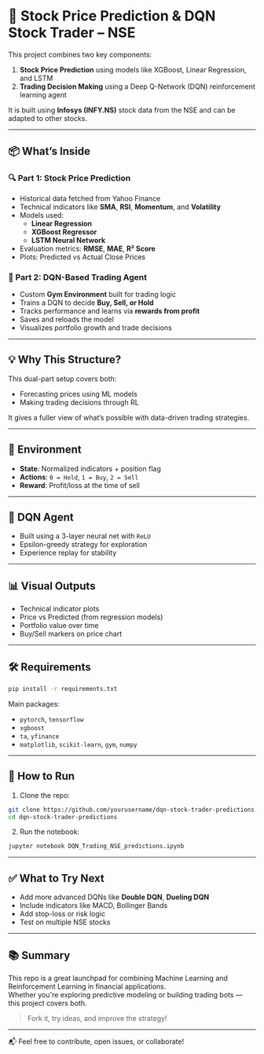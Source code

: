# 🧠 Stock Price Prediction & DQN Stock Trader – NSE

This project combines two key components:

1. **Stock Price Prediction** using models like XGBoost, Linear Regression, and LSTM
2. **Trading Decision Making** using a Deep Q-Network (DQN) reinforcement learning agent

It is built using **Infosys (INFY.NS)** stock data from the NSE and can be adapted to other stocks.

---

## 📦 What’s Inside

### 🔍 Part 1: Stock Price Prediction
- Historical data fetched from Yahoo Finance
- Technical indicators like **SMA**, **RSI**, **Momentum**, and **Volatility**
- Models used:
  - **Linear Regression**
  - **XGBoost Regressor**
  - **LSTM Neural Network**
- Evaluation metrics: **RMSE**, **MAE**, **R² Score**
- Plots: Predicted vs Actual Close Prices

### 🤖 Part 2: DQN-Based Trading Agent
- Custom **Gym Environment** built for trading logic
- Trains a DQN to decide **Buy, Sell, or Hold**
- Tracks performance and learns via **rewards from profit**
- Saves and reloads the model
- Visualizes portfolio growth and trade decisions

---

## 💡 Why This Structure?

This dual-part setup covers both:
- Forecasting prices using ML models
- Making trading decisions through RL

It gives a fuller view of what’s possible with data-driven trading strategies.

---

## 🧪 Environment

- **State**: Normalized indicators + position flag
- **Actions**: `0 = Hold`, `1 = Buy`, `2 = Sell`
- **Reward**: Profit/loss at the time of sell

---

## 🧠 DQN Agent

- Built using a 3-layer neural net with `ReLU`
- Epsilon-greedy strategy for exploration
- Experience replay for stability

---

## 📊 Visual Outputs

- Technical indicator plots
- Price vs Predicted (from regression models)
- Portfolio value over time
- Buy/Sell markers on price chart

---

## 🛠 Requirements

```bash
pip install -r requirements.txt
```

Main packages:
- `pytorch`, `tensorflow`
- `xgboost`
- `ta`, `yfinance`
- `matplotlib`, `scikit-learn`, `gym`, `numpy`

---

## 🚀 How to Run

1. Clone the repo:
```bash
git clone https://github.com/yourusername/dqn-stock-trader-predictions.git
cd dqn-stock-trader-predictions
```

2. Run the notebook:
```bash
jupyter notebook DQN_Trading_NSE_predictions.ipynb
```

---

## ✅ What to Try Next

- Add more advanced DQNs like **Double DQN**, **Dueling DQN**
- Include indicators like MACD, Bollinger Bands
- Add stop-loss or risk logic
- Test on multiple NSE stocks

---

## 📚 Summary

This repo is a great launchpad for combining Machine Learning and Reinforcement Learning in financial applications.  
Whether you're exploring predictive modeling or building trading bots — this project covers both.

> Fork it, try ideas, and improve the strategy!

---

📬 Feel free to contribute, open issues, or collaborate!
